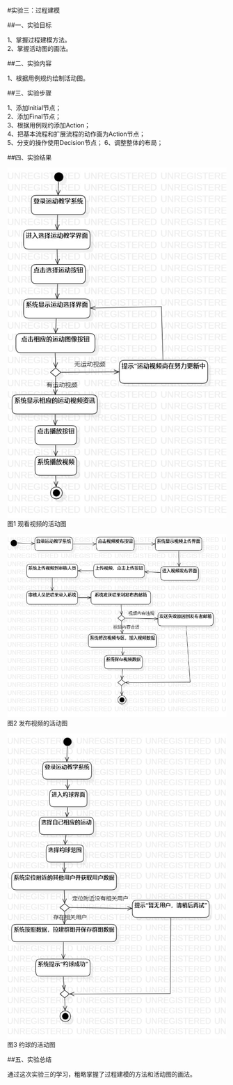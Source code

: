 #实验三：过程建模

##一、实验目标

1、掌握过程建模方法。  
2、掌握活动图的画法。

##二、实验内容

1、根据用例规约绘制活动图。

##三、实验步骤

1、添加Initial节点；  
2、添加Final节点；  
3、根据用例规约添加Action；  
4、把基本流程和扩展流程的动作画为Action节点；  
5、分支的操作使用Decision节点；
6、调整整体的布局；

##四、实验结果

![观看视频的活动图](./lab3_ActivityDiagram1.jpg)  
图1 观看视频的活动图

![发布视频的活动图](./lab3_ActivityDiagram2.jpg)  
图2 发布视频的活动图

![约球的活动图](./lab3_ActivityDiagram3.jpg)  
图3 约球的活动图

##五、实验总结

通过这次实验三的学习，粗略掌握了过程建模的方法和活动图的画法。




